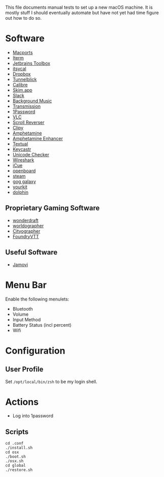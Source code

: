This file documents manual tests to set up a new macOS machine.
It is mostly stuff I should eventually automate but have not yet had time figure out how to do so.

# Software

- [Macports](https://www.macports.org/)
- [Iterm](https://www.iterm2.com/)
- [Jetbrains Toolbox](https://www.jetbrains.com/toolbox/app/)
- [itsycal](https://www.mowglii.com/itsycal/)
- [Dropbox](https://dropbox.com/)
- [Tunnelblick](https://tunnelblick.net/)
- [Calibre](https://calibre-ebook.com/)
- [Skim.app](https://skim-app.sourceforge.io/)
- [Slack](https://slack.com/)
- [Background Music](https://github.com/kyleneideck/BackgroundMusic)
- [Transmission](https://transmissionbt.com/)
- [1Password](https://1password.com/)
- [VLC](https://www.videolan.org/vlc/index.html)
- [Scroll Reverser](https://pilotmoon.com/scrollreverser/)
- [Clipy](https://github.com/Clipy/Clipy)
- [Amphetamine](https://apps.apple.com/us/app/amphetamine/id937984704?mt=12)
- [Amphetamine Enhancer](https://github.com/x74353/Amphetamine-Enhancer)
- [Textual](https://www.codeux.com/textual/)
- [Keycastr](https://github.com/keycastr/keycastr/releases)
- [Unicode Checker](https://earthlingsoft.net/UnicodeChecker/)
- [Wireshark](https://www.wireshark.org/)
- [iCue](https://www.corsair.com/us/en/icue-mac)
- [openboard](https://openboard.ch)
- [steam](https://store.steampowered.com/)
- [gog galaxy](https://www.gog.com/)
- [yourkit](https://www.yourkit.com/)
- [dolphin](https://dolphin-emu.org/)


## Proprietary Gaming Software
- [wonderdraft](https://www.wonderdraft.net/)
- [worldographer](https://worldographer.com)
- [Cityographer](https://worldographer.com)
- [FoundryVTT](https://foundryvtt.com/)

## Useful Software
- [Jamovi](https://www.jamovi.org/)


# Menu Bar

Enable the following menulets:

- Bluetooth
- Volume
- Input Method
- Battery Status (incl percent)
- Wifi

# Configuration

## User Profile
Set `/opt/local/bin/zsh` to be my login shell.

# Actions

- Log into 1password

## Scripts
```
cd .conf
./install.sh
cd osx
./boot.sh
./osx.sh
cd global
./restore.sh
```
